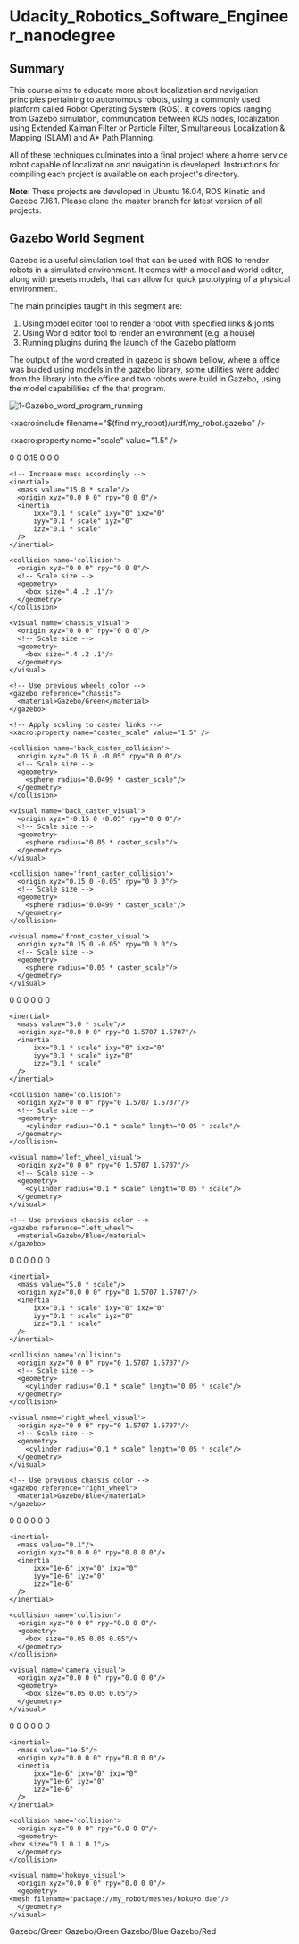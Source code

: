 # Udacity_Robotics_Software_Engineer_nanodegree

## Summary
This course aims to educate more about localization and navigation principles pertaining to autonomous robots, 
using a commonly used platform called Robot Operating System (ROS). It covers topics ranging from Gazebo simulation, 
communcation between ROS nodes, localization using Extended Kalman Filter or Particle Filter, Simultaneous 
Localization & Mapping (SLAM) and A* Path Planning. 

All of these techniques culminates into a final project where a home service robot capable of localization and navigation 
is developed. Instructions for compiling each project is available on each project's directory.

**Note**: These projects are developed in Ubuntu 16.04, ROS Kinetic and Gazebo 7.16.1. Please clone the master branch for 
latest version of all projects. 

## Gazebo World Segment
Gazebo is a useful simulation tool that can be used with ROS to render robots in a simulated environment. 
It comes with a model and world editor, along with presets models, that can allow for quick prototyping of a physical environment.

The main principles taught in this segment are:

1. Using model editor tool to render a robot with specified links & joints
2. Using World editor tool to render an environment (e.g. a house)
3. Running plugins during the launch of the Gazebo platform

The output of the word created in gazebo is shown bellow, where a office was buided using models in the gazebo library, some 
utilities were added from the library into the office and two robots were build in Gazebo, using the model capabilities of the 
that program.

![1-Gazebo_word_program_running](https://github.com/Photon-einstein/Udacity_Robotics_Software_Engineer_nanodegree/assets/31144077/da5a7709-314e-4232-a2c4-efb8d68067c3)

<?xml version='1.0'?>

<robot name="my_robot" xmlns:xacro="http://www.ros.org/wiki/xacro">

  <xacro:include filename="$(find my_robot)/urdf/my_robot.gazebo" />
 
  <link name="robot_footprint"></link>

  <joint name="robot_footprint_joint" type="fixed">
    <origin xyz="0 0 0" rpy="0 0 0" />
    <parent link="robot_footprint"/>
    <child link="chassis" />
  </joint>

  <!-- Scaling factor -->
  <xacro:property name="scale" value="1.5" />

  <link name='chassis'>
    <pose>0 0 0.15 0 0 0</pose>

    <!-- Increase mass accordingly -->
    <inertial>
      <mass value="15.0 * scale"/>
      <origin xyz="0.0 0 0" rpy="0 0 0"/>
      <inertia
          ixx="0.1 * scale" ixy="0" ixz="0"
          iyy="0.1 * scale" iyz="0"
          izz="0.1 * scale"
      />
    </inertial>

    <collision name='collision'>
      <origin xyz="0 0 0" rpy="0 0 0"/> 
      <!-- Scale size -->
      <geometry>
        <box size=".4 .2 .1"/>
      </geometry>
    </collision>

    <visual name='chassis_visual'>
      <origin xyz="0 0 0" rpy="0 0 0"/>
      <!-- Scale size -->
      <geometry>
        <box size=".4 .2 .1"/>
      </geometry>
    </visual>

    <!-- Use previous wheels color -->
    <gazebo reference="chassis">
      <material>Gazebo/Green</material>
    </gazebo>

    <!-- Apply scaling to caster links -->
    <xacro:property name="caster_scale" value="1.5" />

    <collision name='back_caster_collision'>
      <origin xyz="-0.15 0 -0.05" rpy="0 0 0"/>
      <!-- Scale size -->
      <geometry>
        <sphere radius="0.0499 * caster_scale"/>
      </geometry>
    </collision>

    <visual name='back_caster_visual'>
      <origin xyz="-0.15 0 -0.05" rpy="0 0 0"/>
      <!-- Scale size -->
      <geometry>
        <sphere radius="0.05 * caster_scale"/>
      </geometry>
    </visual>

    <collision name='front_caster_collision'>
      <origin xyz="0.15 0 -0.05" rpy="0 0 0"/>
      <!-- Scale size -->
      <geometry>
        <sphere radius="0.0499 * caster_scale"/>
      </geometry>
    </collision>

    <visual name='front_caster_visual'>
      <origin xyz="0.15 0 -0.05" rpy="0 0 0"/>
      <!-- Scale size -->
      <geometry>
        <sphere radius="0.05 * caster_scale"/>
      </geometry>
    </visual>

  </link>

  <link name='left_wheel'>
    <pose>0 0 0 0 0 0</pose>

    <inertial>
      <mass value="5.0 * scale"/>
      <origin xyz="0.0 0 0" rpy="0 1.5707 1.5707"/>
      <inertia
          ixx="0.1 * scale" ixy="0" ixz="0"
          iyy="0.1 * scale" iyz="0"
          izz="0.1 * scale"
      />
    </inertial>

    <collision name='collision'>
      <origin xyz="0 0 0" rpy="0 1.5707 1.5707"/> 
      <!-- Scale size -->
      <geometry>
        <cylinder radius="0.1 * scale" length="0.05 * scale"/>
      </geometry>
    </collision>

    <visual name='left_wheel_visual'>
      <origin xyz="0 0 0" rpy="0 1.5707 1.5707"/>
      <!-- Scale size -->
      <geometry>
        <cylinder radius="0.1 * scale" length="0.05 * scale"/>
      </geometry>
    </visual>

    <!-- Use previous chassis color -->
    <gazebo reference="left_wheel">
      <material>Gazebo/Blue</material>
    </gazebo>
  </link>

  <link name='right_wheel'>
    <pose>0 0 0 0 0 0</pose>

    <inertial>
      <mass value="5.0 * scale"/>
      <origin xyz="0.0 0 0" rpy="0 1.5707 1.5707"/>
      <inertia
          ixx="0.1 * scale" ixy="0" ixz="0"
          iyy="0.1 * scale" iyz="0"
          izz="0.1 * scale"
      />  
    </inertial>

    <collision name='collision'>
      <origin xyz="0 0 0" rpy="0 1.5707 1.5707"/> 
      <!-- Scale size -->
      <geometry>
        <cylinder radius="0.1 * scale" length="0.05 * scale"/>
      </geometry>
    </collision>

    <visual name='right_wheel_visual'>
      <origin xyz="0 0 0" rpy="0 1.5707 1.5707"/>
      <!-- Scale size -->
      <geometry>
        <cylinder radius="0.1 * scale" length="0.05 * scale"/>
      </geometry>
    </visual>

    <!-- Use previous chassis color -->
    <gazebo reference="right_wheel">
      <material>Gazebo/Blue</material>
    </gazebo>

  </link>

  <joint type="continuous" name="left_wheel_hinge">
    <origin xyz="0 0.15 0" rpy="0 0 0"/>
    <child link="left_wheel"/>
    <parent link="chassis"/>
    <axis xyz="0 1 0" rpy="0 0 0"/>
    <limit effort="10000" velocity="1000"/>
    <dynamics damping="1.0" friction="1.0"/>
  </joint>

  <joint type="continuous" name="right_wheel_hinge">
    <origin xyz="0 -0.15 0" rpy="0 0 0"/>
    <child link="right_wheel"/>
    <parent link="chassis"/>
    <axis xyz="0 1 0" rpy="0 0 0"/>
    <limit effort="10000" velocity="1000"/>
    <dynamics damping="1.0" friction="1.0"/>
  </joint>

 <link name='camera'>
    <pose>0 0 0 0 0 0</pose>

    <inertial>
      <mass value="0.1"/>
      <origin xyz="0.0 0 0" rpy="0.0 0 0"/>
      <inertia
          ixx="1e-6" ixy="0" ixz="0"
          iyy="1e-6" iyz="0"
          izz="1e-6"
      />
    </inertial>

    <collision name='collision'>
      <origin xyz="0 0 0" rpy="0.0 0 0"/>
      <geometry>
        <box size="0.05 0.05 0.05"/>
      </geometry>
    </collision>

    <visual name='camera_visual'>
      <origin xyz="0.0 0 0" rpy="0.0 0 0"/>
      <geometry>
        <box size="0.05 0.05 0.05"/>
      </geometry>
    </visual>
  </link>

  <joint type="fixed" name="camera_joint">
    <origin xyz="0.2 0 0" rpy="0 0 0"/>
    <child link="camera"/>
    <parent link="chassis"/>
    <axis xyz="0 1 0" rpy="0 0 0"/>
    <limit effort="10000" velocity="1000"/>
    <dynamics damping="1.0" friction="1.0"/>
  </joint>

 <link name='hokuyo'>
    <pose>0 0 0 0 0 0</pose>

    <inertial>
      <mass value="1e-5"/>
      <origin xyz="0.0 0 0" rpy="0.0 0 0"/>
      <inertia
          ixx="1e-6" ixy="0" ixz="0"
          iyy="1e-6" iyz="0"
          izz="1e-6"
      />
    </inertial>

    <collision name='collision'>
      <origin xyz="0 0 0" rpy="0.0 0 0"/>
      <geometry>
	<box size="0.1 0.1 0.1"/>
      </geometry>
    </collision>

    <visual name='hokuyo_visual'>
      <origin xyz="0.0 0 0" rpy="0.0 0 0"/>
      <geometry>
	<mesh filename="package://my_robot/meshes/hokuyo.dae"/>
      </geometry>
    </visual>
  </link>

  <joint type="fixed" name="hokuyo_joint">
    <origin xyz="0.15 0 0.1" rpy="0 0 0"/>
    <child link="hokuyo"/>
    <parent link="chassis"/>
    <axis xyz="0 1 0" rpy="0 0 0"/>
    <limit effort="10000" velocity="1000"/>
    <dynamics damping="1.0" friction="1.0"/>
  </joint>

  <gazebo reference="left_wheel">
    <material>Gazebo/Green</material>
  </gazebo>

  <gazebo reference="right_wheel">
    <material>Gazebo/Green</material>
  </gazebo>

  <gazebo reference="chassis">
    <material>Gazebo/Blue</material>
  </gazebo>

  <gazebo reference="camera">
    <material>Gazebo/Red</material>
  </gazebo>

</robot>
